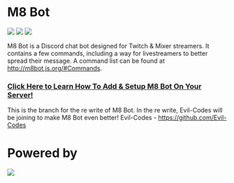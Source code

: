 # M8 Bot
[![](https://img.shields.io/badge/node-js-blue.svg)](https://nodejs.org/en/) [![](https://img.shields.io/badge/discord-js-blue.svg)](https://github.com/hydrabolt/discord.js) [![](https://discordapp.com/api/guilds/250354580926365697/widget.png?style=shield)](https://discord.gg/JBrAVYD)

M8 Bot is a Discord chat bot designed for Twitch & Mixer streamers. It contains a few commands, including a way for livestreamers to better spread their message. A command list can be found at http://m8bot.js.org/#Commands.


### [Click Here to Learn How To Add & Setup M8 Bot On Your Server!]

This is the branch for the re write of M8 Bot.
In the re write, Evil-Codes will be joining to make M8 Bot even better!
Evil-Codes - https://github.com/Evil-Codes

# Powered by
[![](https://camo.githubusercontent.com/40129aa4640399b5e65cc3c101361a6a0b5d6467/68747470733a2f2f646973636f72642e6a732e6f72672f7374617469632f6c6f676f2e737667)](https://discord.js.org)

   [ComixsYT]: <https://comixsyt.space>
   [Click Here to Learn How To Add & Setup M8 Bot On Your Server!]: <https://m8bot.js.org#info>
